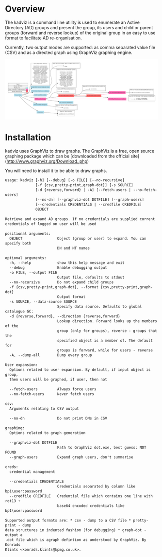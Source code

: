 # Overview

The kadviz is a command line utility is used to enumerate an Active Directory (AD) groups and present the group, its users and child or parent groups (forward and reverse lookup) of the original group in an easy to use format to facilitate AD re-organisation.

Currently, two output modes are supported: as comma separated value file (CSV) and as a directed graph using GraphViz graphing engine.

![Sample output](https://github.com/truekonrads/kadviz/raw/master/gallery/example.png)

# Installation

kadviz uses GraphViz to draw graphs. The GraphViz is a free, open source graphing package which can be [downloaded from the official site] (http://www.graphviz.org/Download..php)

You will need to install it to be able to draw graphs.

```
usage: kadviz [-h] [--debug] [-o FILE] [--no-recursive]
              [-f {csv,pretty-print,graph-dot}] [-s SOURCE]
              [-d {reverse,forward} | -A] [--fetch-users | --no-fetch-users]
              [--no-dn] [--graphviz-dot DOTFILE] [--graph-users]
              [--credentials CREDENTIALS | --credfile CREDFILE]
              OBJECT

Retrieve and expand AD groups. If no credentials are supplied current
credentials of logged on user will be used

positional arguments:
  OBJECT                Object (group or user) to expand. You can specify both
                        DN and NT names

optional arguments:
  -h, --help            show this help message and exit
  --debug               Enable debugging output
  -o FILE, --output FILE
                        Output file, defaults to stdout
  --no-recursive        Do not expand child groups
  -f {csv,pretty-print,graph-dot}, --format {csv,pretty-print,graph-dot}
                        Output format
  -s SOURCE, --data-source SOURCE
                        Specify data source. Defaults to global catalogue GC:
  -d {reverse,forward}, --direction {reverse,forward}
                        Lookup direction. Forward looks up the members of the
                        group (only for groups), reverse - groups that the
                        specified object is a member of. The default for
                        groups is forward, while for users - reverse
  -A, --dump-all        Dump every group

User expansion:
  Options related to user expansion. By default, if input object is group,
  then users will be graphed, if user, then not

  --fetch-users         Always force users
  --no-fetch-users      Never fetch users

csv:
  Arguments relating to CSV output

  --no-dn               Do not print DNs in CSV

graphing:
  Options related to graph generation

  --graphviz-dot DOTFILE
                        Path to GraphViz dot.exe, best guess: NOT FOUND
  --graph-users         Expand graph users, don't summarise

creds:
  credential management

  --credentials CREDENTIALS
                        Credentials separated by column like bp1\user:password
  --credfile CREDFILE   Credential file which contains one line with rot13 +
                        base64 encoded credentials like bp1\user:password

Supported output formats are: * csv - dump to a CSV file * pretty-print - dump
data structures in indented fashion (for debugging) * graph-dot - output a
.dot file which is agraph defintion as understood by GraphViz. By Konrads
Klints <konrads.klints@kpmg.co.uk>.
```
